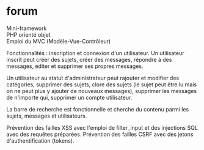 # forum
 
Mini-framework <br>
PHP orienté objet <br>
Emploi du MVC (Modèle-Vue-Contrôleur) <br>

Fonctionnalités :
inscription et connexion d'un utilisateur.
Un utilisateur inscrit peut créer des sujets, créer des messages, répondre à des messages, éditer et supprimer ses propres messages.

Un utilisateur au statut d'administrateur peut rajouter et modifier des catégories, supprimer des sujets, clore des sujets (le sujet peut être lu mais on ne peut plus y ajouter de nouveaux messages), supprimer les messages de n'importe qui, supprimer un compte utilisateur. 

La barre de recherche est fonctionnelle et cherche du contenu parmi les sujets, messages et utilisateurs.

Prévention des failles XSS avec l'emploi de filter_input et des injections SQL avec des requêtes préparées.
Prévention des failles CSRF avec des jetons d'authentification (tokens). 
